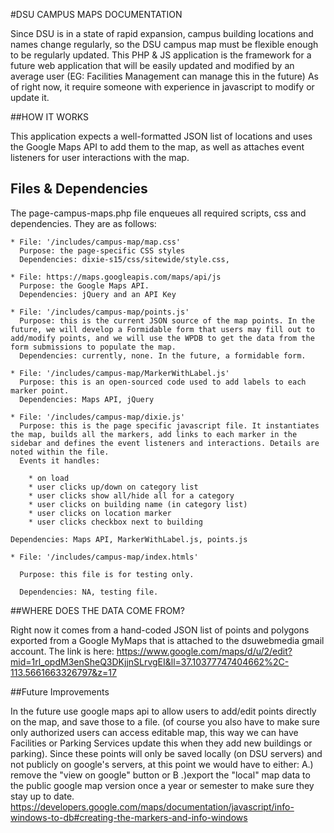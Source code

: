 #DSU CAMPUS MAPS DOCUMENTATION

Since DSU is in a state of rapid expansion, campus building locations and names change regularly, so the DSU campus map must be flexible enough to be regularly updated. This PHP & JS application is the framework for a future web application that will be easily updated and modified by an average user (EG: Facilities Management can manage this in the future) As of right now, it require someone with experience in javascript to modify or update it.


##HOW IT WORKS

This application expects a well-formatted JSON list of locations and uses the Google Maps API to add them to the map, as well as attaches event listeners for user interactions with the map.## Files & DependenciesThe page-campus-maps.php file enqueues all required scripts, css and dependencies. They are as follows:

	* File: '/includes/campus-map/map.css'
	  Purpose: the page-specific CSS styles
	  Dependencies: dixie-s15/css/sitewide/style.css,

	* File: https://maps.googleapis.com/maps/api/js
	  Purpose: the Google Maps API.
	  Dependencies: jQuery and an API Key

	* File: '/includes/campus-map/points.js'
	  Purpose: this is the current JSON source of the map points. In the future, we will develop a Formidable form that users may fill out to add/modify points, and we will use the WPDB to get the data from the form submissions to populate the map.
	  Dependencies: currently, none. In the future, a formidable form.

	* File: '/includes/campus-map/MarkerWithLabel.js'
	  Purpose: this is an open-sourced code used to add labels to each marker point.
	  Dependencies: Maps API, jQuery

	* File: '/includes/campus-map/dixie.js'
	  Purpose: this is the page specific javascript file. It instantiates the map, builds all the markers, add links to each marker in the sidebar and defines the event listeners and interactions. Details are noted within the file.
	  Events it handles:	  
		* on load
		* user clicks up/down on category list
		* user clicks show all/hide all for a category
		* user clicks on building name (in category list)
		* user clicks on location marker
		* user clicks checkbox next to building

	Dependencies: Maps API, MarkerWithLabel.js, points.js

	* File: '/includes/campus-map/index.htmls'

	  Purpose: this file is for testing only.

	  Dependencies: NA, testing file.



##WHERE DOES THE DATA COME FROM?

Right now it comes from a hand-coded JSON list of points and polygons exported from a Google MyMaps that is attached to the dsuwebmedia gmail account. The link is here: https://www.google.com/maps/d/u/2/edit?mid=1rl_opdM3enSheQ3DKjjnSLrvgEI&ll=37.10377747404662%2C-113.5661663326797&z=17

##Future Improvements

In the future use google maps api to allow users to add/edit points directly on the map, and save those to a file. (of course you also have to make sure only authorized users can access editable map, this way we can have Facilities or Parking Services update this when they add new buildings or parking).Since these points will only be saved locally (on DSU servers) and not publicly on google's servers, at this point we would have to either: A.) remove the "view on google" button or B .)export the "local" map data to the public google map version once a year or semester to make sure they stay up to date. https://developers.google.com/maps/documentation/javascript/info-windows-to-db#creating-the-markers-and-info-windows
